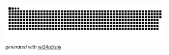 <picture>
  <source media="(prefers-color-scheme: dark)" srcset="https://raw.githubusercontent.com/wi24rd/wi24rd/output/github-contribution-grid-snake-dark.svg">
  <source media="(prefers-color-scheme: light)" srcset="https://raw.githubusercontent.com/wi24rd/wi24rd/output/github-contribution-grid-snake.svg">
  <img alt="github contribution grid snake animation" src="https://raw.githubusercontent.com/wi24rd/wi24rd/output/github-contribution-grid-snake.svg">
</picture>

_generated with [wi24rd/snk](https://github.com/wi24rd/snk)_
